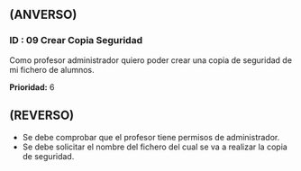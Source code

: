 ## (ANVERSO)
### ID : 09 Crear Copia Seguridad

Como profesor administrador quiero poder crear una copia de seguridad de mi fichero de alumnos.

**Prioridad:** 6

## (REVERSO)

* Se debe comprobar que el profesor tiene permisos de administrador.
* Se debe solicitar el nombre del fichero del cual se va a realizar la copia de seguridad.
